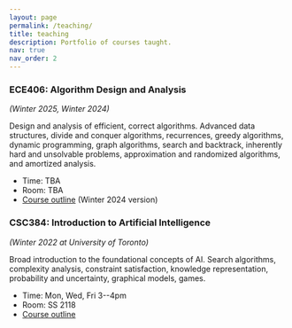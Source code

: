 ```yaml
---
layout: page
permalink: /teaching/
title: teaching
description: Portfolio of courses taught.
nav: true
nav_order: 2
---
```



### ECE406: Algorithm Design and Analysis 
*(Winter 2025, Winter 2024)*

Design and analysis of efficient, correct algorithms. Advanced data structures, divide and conquer algorithms, recurrences, greedy algorithms, dynamic programming, graph algorithms, search and backtrack, inherently hard and unsolvable problems, approximation and randomized algorithms, and amortized analysis.

* Time: TBA
* Room: TBA
* [Course outline](/assets/pdf/ece406w24-course-outline.pdf) (Winter 2024 version)

### CSC384: Introduction to Artificial Intelligence 
*(Winter 2022 at University of Toronto)*

Broad introduction to the foundational concepts of AI. Search algorithms, complexity analysis, constraint satisfaction, knowledge representation, probability and uncertainty, graphical models, games.
* Time: Mon, Wed, Fri 3--4pm
* Room: SS 2118
* [Course outline](/assets/pdf/csc384w22-course-outline.pdf) 
